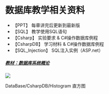 # 数据库教学相关资料

- 【PPT】 每章讲完后更新到最新版
- 【SQL】 教学使用SQL语句
- 【Csharp】 实验要求 & C#操作数据库例程
- 【CsharpDB】 学习材料 & C#操作数据库例程
- 【SQL_Injection】 SQL注入实例（ASP.net）

##### [教材：数据库系统概论](http://www.hep.com.cn/book/details?uuid=bae52acd-15ae-1000-bd5e-d52640b36cd2)
![](https://github.com/HBU/DataBase/raw/master/database.jpg)

DataBase/CsharpDB/Histogram 直方图

